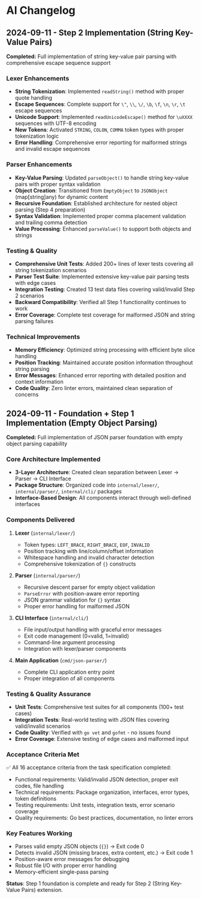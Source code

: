# AI Changelog

## 2024-09-11 - Step 2 Implementation (String Key-Value Pairs)

**Completed:** Full implementation of string key-value pair parsing with comprehensive escape sequence support

### Lexer Enhancements
- **String Tokenization**: Implemented `readString()` method with proper quote handling
- **Escape Sequences**: Complete support for `\"`, `\\`, `\/`, `\b`, `\f`, `\n`, `\r`, `\t` escape sequences
- **Unicode Support**: Implemented `readUnicodeEscape()` method for `\uXXXX` sequences with UTF-8 encoding
- **New Tokens**: Activated `STRING`, `COLON`, `COMMA` token types with proper tokenization logic
- **Error Handling**: Comprehensive error reporting for malformed strings and invalid escape sequences

### Parser Enhancements  
- **Key-Value Parsing**: Updated `parseObject()` to handle string key-value pairs with proper syntax validation
- **Object Creation**: Transitioned from `EmptyObject` to `JSONObject` (map[string]any) for dynamic content
- **Recursive Foundation**: Established architecture for nested object parsing (Step 4 preparation)
- **Syntax Validation**: Implemented proper comma placement validation and trailing comma detection
- **Value Processing**: Enhanced `parseValue()` to support both objects and strings

### Testing & Quality
- **Comprehensive Unit Tests**: Added 200+ lines of lexer tests covering all string tokenization scenarios
- **Parser Test Suite**: Implemented extensive key-value pair parsing tests with edge cases
- **Integration Testing**: Created 13 test data files covering valid/invalid Step 2 scenarios
- **Backward Compatibility**: Verified all Step 1 functionality continues to work
- **Error Coverage**: Complete test coverage for malformed JSON and string parsing failures

### Technical Improvements
- **Memory Efficiency**: Optimized string processing with efficient byte slice handling
- **Position Tracking**: Maintained accurate position information throughout string parsing
- **Error Messages**: Enhanced error reporting with detailed position and context information
- **Code Quality**: Zero linter errors, maintained clean separation of concerns

## 2024-09-11 - Foundation + Step 1 Implementation (Empty Object Parsing)

**Completed:** Full implementation of JSON parser foundation with empty object parsing capability

### Core Architecture Implemented
- **3-Layer Architecture**: Created clean separation between Lexer → Parser → CLI Interface
- **Package Structure**: Organized code into `internal/lexer/`, `internal/parser/`, `internal/cli/` packages
- **Interface-Based Design**: All components interact through well-defined interfaces

### Components Delivered
1. **Lexer** (`internal/lexer/`)
   - Token types: `LEFT_BRACE`, `RIGHT_BRACE`, `EOF`, `INVALID` 
   - Position tracking with line/column/offset information
   - Whitespace handling and invalid character detection
   - Comprehensive tokenization of `{}` constructs

2. **Parser** (`internal/parser/`)
   - Recursive descent parser for empty object validation
   - `ParseError` with position-aware error reporting
   - JSON grammar validation for `{}` syntax
   - Proper error handling for malformed JSON

3. **CLI Interface** (`internal/cli/`)
   - File input/output handling with graceful error messages
   - Exit code management (0=valid, 1=invalid)
   - Command-line argument processing
   - Integration with lexer/parser components

4. **Main Application** (`cmd/json-parser/`)
   - Complete CLI application entry point
   - Proper integration of all components

### Testing & Quality Assurance
- **Unit Tests**: Comprehensive test suites for all components (100+ test cases)
- **Integration Tests**: Real-world testing with JSON files covering valid/invalid scenarios
- **Code Quality**: Verified with `go vet` and `gofmt` - no issues found
- **Error Coverage**: Extensive testing of edge cases and malformed input

### Acceptance Criteria Met
✅ All 16 acceptance criteria from the task specification completed:
- Functional requirements: Valid/invalid JSON detection, proper exit codes, file handling
- Technical requirements: Package organization, interfaces, error types, token definitions  
- Testing requirements: Unit tests, integration tests, error scenario coverage
- Quality requirements: Go best practices, documentation, no linter errors

### Key Features Working
- Parses valid empty JSON objects (`{}`) → Exit code 0
- Detects invalid JSON (missing braces, extra content, etc.) → Exit code 1  
- Position-aware error messages for debugging
- Robust file I/O with proper error handling
- Memory-efficient single-pass parsing

**Status**: Step 1 foundation is complete and ready for Step 2 (String Key-Value Pairs) extension.
